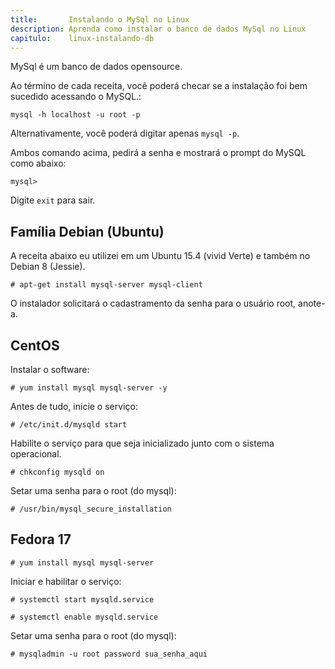 ```yaml
---
title:       Instalando o MySql no Linux
description: Aprenda como instalar o banco de dados MySql no Linux
capitulo:    linux-instalando-db
---
```


MySql é um banco de dados opensource.

Ao término de cada receita, você poderá checar se a instalação foi bem sucedido acessando o MySQL.:

	mysql -h localhost -u root -p

Alternativamente, você poderá digitar apenas `mysql -p`.

Ambos comando acima, pedirá a senha e mostrará o prompt do MySQL como abaixo:

	mysql>

Digite `exit` para sair.



Família Debian (Ubuntu)
---

A receita abaixo eu utilizei em um Ubuntu 15.4 (vivid Verte) e também no Debian 8 (Jessie).

	# apt-get install mysql-server mysql-client

O instalador solicitará o cadastramento da senha para o usuário root, anote-a.



CentOS
---

Instalar o software:

	# yum install mysql mysql-server -y

Antes de tudo, inicie o serviço:

	# /etc/init.d/mysqld start

Habilite o serviço para que seja inicializado junto com o sistema operacional.

	# chkconfig mysqld on

Setar uma senha para o root (do mysql):

	# /usr/bin/mysql_secure_installation



Fedora 17
---

	# yum install mysql mysql-server

Iniciar e habilitar o serviço:

	# systemctl start mysqld.service

	# systemctl enable mysqld.service

Setar uma senha para o root (do mysql):

	# mysqladmin -u root password sua_senha_aqui